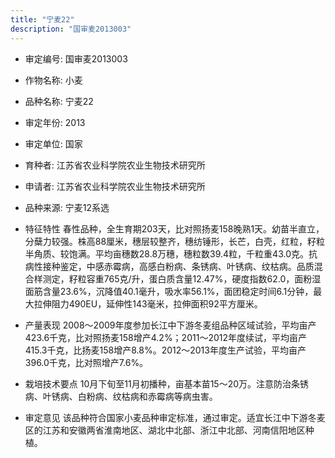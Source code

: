 ```yaml
---
title: "宁麦22"
description: "国审麦2013003"
---
```

* 审定编号:  国审麦2013003

*  作物名称:  小麦

*  品种名称:  宁麦22

*  审定年份:  2013

*  审定单位:  国家

* 育种者:  江苏省农业科学院农业生物技术研究所

*  申请者:  江苏省农业科学院农业生物技术研究所

*  品种来源:  宁麦12系选

*  特征特性
春性品种，全生育期203天，比对照扬麦158晚熟1天。幼苗半直立，分蘖力较强。株高88厘米，穗层较整齐，穗纺锤形，长芒，白壳，红粒，籽粒半角质、较饱满。平均亩穗数28.8万穗，穗粒数39.4粒，千粒重43.0克。抗病性接种鉴定，中感赤霉病，高感白粉病、条锈病、叶锈病、纹枯病。品质混合样测定，籽粒容重765克/升，蛋白质含量12.47%，硬度指数62.0，面粉湿面筋含量23.6%，沉降值40.1毫升，吸水率56.1%，面团稳定时间6.1分钟，最大拉伸阻力490EU，延伸性143毫米，拉伸面积92平方厘米。

*  产量表现
2008～2009年度参加长江中下游冬麦组品种区域试验，平均亩产423.6千克，比对照扬麦158增产4.2%；2011～2012年度续试，平均亩产415.3千克，比扬麦158增产8.8%。2012～2013年度生产试验，平均亩产396.0千克，比对照增产7.6%。

*  栽培技术要点
 10月下旬至11月初播种，亩基本苗15～20万。注意防治条锈病、叶锈病、白粉病、纹枯病和赤霉病等病虫害。

*  审定意见
该品种符合国家小麦品种审定标准，通过审定。适宜长江中下游冬麦区的江苏和安徽两省淮南地区、湖北中北部、浙江中北部、河南信阳地区种植。
